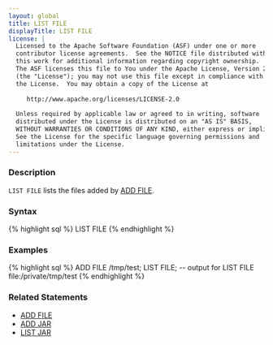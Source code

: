 ```yaml
---
layout: global
title: LIST FILE
displayTitle: LIST FILE
license: |
  Licensed to the Apache Software Foundation (ASF) under one or more
  contributor license agreements.  See the NOTICE file distributed with
  this work for additional information regarding copyright ownership.
  The ASF licenses this file to You under the Apache License, Version 2.0
  (the "License"); you may not use this file except in compliance with
  the License.  You may obtain a copy of the License at
 
     http://www.apache.org/licenses/LICENSE-2.0
 
  Unless required by applicable law or agreed to in writing, software
  distributed under the License is distributed on an "AS IS" BASIS,
  WITHOUT WARRANTIES OR CONDITIONS OF ANY KIND, either express or implied.
  See the License for the specific language governing permissions and
  limitations under the License.
---
```


### Description
`LIST FILE` lists the files added by [ADD FILE](sql-ref-syntax-aux-resource-mgmt-add-file.html).

### Syntax
{% highlight sql %}
LIST FILE
{% endhighlight %}

### Examples
{% highlight sql %}
ADD FILE /tmp/test;
LIST FILE;
-- output for LIST FILE
file:/private/tmp/test
{% endhighlight %}

### Related Statements
 * [ADD FILE](sql-ref-syntax-aux-resource-mgmt-add-file.html)
 * [ADD JAR](sql-ref-syntax-aux-resource-mgmt-add-jar.html)
 * [LIST JAR](sql-ref-syntax-aux-resource-mgmt-list-jar.html)

